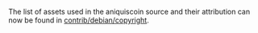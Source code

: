 The list of assets used in the aniquiscoin source and their attribution can now be found in [contrib/debian/copyright](../contrib/debian/copyright).
